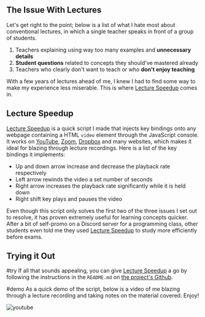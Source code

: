 ## The Issue With Lectures

Let's get right to the point; below is a list of what I hate most about conventional lectures, in which a single teacher speaks in front of a group of students.

1. Teachers explaining using way too many examples and **unnecessary details**
2. **Student questions** related to concepts they should've mastered already
3. Teachers who clearly don't want to teach or who **don't enjoy teaching**

With a few years of lectures ahead of me, I knew I had to find some way to make my experience less miserable. This is where [Lecture Speedup](https://github.com/Bricktech2000/Lecture-Speedup) comes in.

## Lecture Speedup

[Lecture Speedup](https://github.com/Bricktech2000/Lecture-Speedup) is a quick script I made that injects key bindings onto any webpage containing a HTML `video` element through the JavaScript console. It works on [YouTube](https://www.youtube.com/), [Zoom](https://zoom.us/), [Dropbox](https://www.dropbox.com/) and many websites, which makes it ideal for blazing through lecture recordings. Here is a list of the key bindings it implements:

- Up and down arrow increase and decrease the playback rate respectively
- Left arrow rewinds the video a set number of seconds
- Right arrow increases the playback rate significantly while it is held down
- Right shift key plays and pauses the video

Even though this script only solves the first two of the three issues I set out to resolve, it has proven extremely useful for learning concepts quicker. After a bit of self-promo on a Discord server for a programming class, other students even told me they used [Lecture Speedup](https://github.com/Bricktech2000/Lecture-Speedup) to study more efficiently before exams.

## Trying it Out

#try
If all that sounds appealing, you can give [Lecture Speedup](https://github.com/Bricktech2000/Lecture-Speedup) a go by following the instructions in the `README.md` on [the project's Github](https://github.com/Bricktech2000/Lecture-Speedup).

#demo
As a quick demo of the script, below is a video of me blazing through a lecture recording and taking notes on the material covered. Enjoy!

![youtube](https://www.youtube.com/embed/cnkFpbtklAU)

